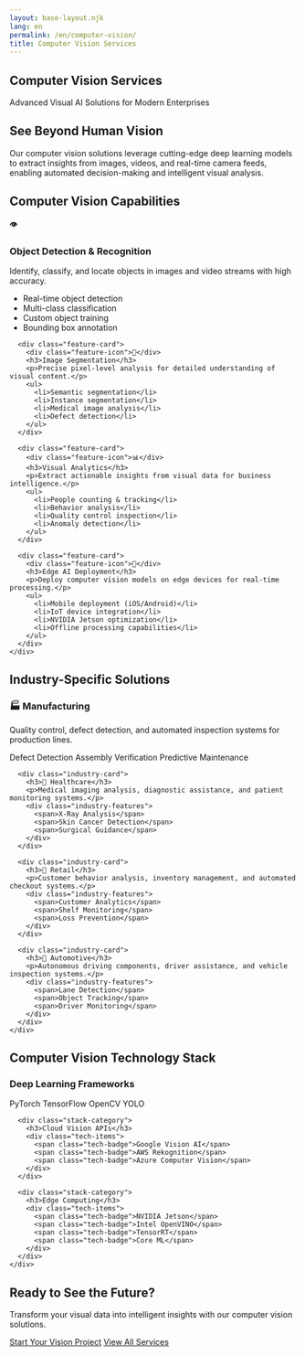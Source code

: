 ```yaml
---
layout: base-layout.njk
lang: en
permalink: /en/computer-vision/
title: Computer Vision Services
---
```


<section class="page-header">
  <div class="container">
    <h1>Computer Vision Services</h1>
    <p class="lead">Advanced Visual AI Solutions for Modern Enterprises</p>
  </div>
</section>

<section class="service-hero">
  <div class="container">
    <div class="service-intro">
      <h2>See Beyond Human Vision</h2>
      <p>Our computer vision solutions leverage cutting-edge deep learning models to extract insights from images, videos, and real-time camera feeds, enabling automated decision-making and intelligent visual analysis.</p>
    </div>
  </div>
</section>

<section class="service-features">
  <div class="container">
    <h2>Computer Vision Capabilities</h2>
    <div class="features-grid">
      <div class="feature-card">
        <div class="feature-icon">👁️</div>
        <h3>Object Detection & Recognition</h3>
        <p>Identify, classify, and locate objects in images and video streams with high accuracy.</p>
        <ul>
          <li>Real-time object detection</li>
          <li>Multi-class classification</li>
          <li>Custom object training</li>
          <li>Bounding box annotation</li>
        </ul>
      </div>

      <div class="feature-card">
        <div class="feature-icon">📐</div>
        <h3>Image Segmentation</h3>
        <p>Precise pixel-level analysis for detailed understanding of visual content.</p>
        <ul>
          <li>Semantic segmentation</li>
          <li>Instance segmentation</li>
          <li>Medical image analysis</li>
          <li>Defect detection</li>
        </ul>
      </div>

      <div class="feature-card">
        <div class="feature-icon">📊</div>
        <h3>Visual Analytics</h3>
        <p>Extract actionable insights from visual data for business intelligence.</p>
        <ul>
          <li>People counting & tracking</li>
          <li>Behavior analysis</li>
          <li>Quality control inspection</li>
          <li>Anomaly detection</li>
        </ul>
      </div>

      <div class="feature-card">
        <div class="feature-icon">🤖</div>
        <h3>Edge AI Deployment</h3>
        <p>Deploy computer vision models on edge devices for real-time processing.</p>
        <ul>
          <li>Mobile deployment (iOS/Android)</li>
          <li>IoT device integration</li>
          <li>NVIDIA Jetson optimization</li>
          <li>Offline processing capabilities</li>
        </ul>
      </div>
    </div>
  </div>
</section>

<section class="industry-solutions">
  <div class="container">
    <h2>Industry-Specific Solutions</h2>
    <div class="industry-grid">
      <div class="industry-card">
        <h3>🏭 Manufacturing</h3>
        <p>Quality control, defect detection, and automated inspection systems for production lines.</p>
        <div class="industry-features">
          <span>Defect Detection</span>
          <span>Assembly Verification</span>
          <span>Predictive Maintenance</span>
        </div>
      </div>

      <div class="industry-card">
        <h3>🏥 Healthcare</h3>
        <p>Medical imaging analysis, diagnostic assistance, and patient monitoring systems.</p>
        <div class="industry-features">
          <span>X-Ray Analysis</span>
          <span>Skin Cancer Detection</span>
          <span>Surgical Guidance</span>
        </div>
      </div>

      <div class="industry-card">
        <h3>🛒 Retail</h3>
        <p>Customer behavior analysis, inventory management, and automated checkout systems.</p>
        <div class="industry-features">
          <span>Customer Analytics</span>
          <span>Shelf Monitoring</span>
          <span>Loss Prevention</span>
        </div>
      </div>

      <div class="industry-card">
        <h3>🚗 Automotive</h3>
        <p>Autonomous driving components, driver assistance, and vehicle inspection systems.</p>
        <div class="industry-features">
          <span>Lane Detection</span>
          <span>Object Tracking</span>
          <span>Driver Monitoring</span>
        </div>
      </div>
    </div>
  </div>
</section>

<section class="tech-stack">
  <div class="container">
    <h2>Computer Vision Technology Stack</h2>
    <div class="stack-categories">
      <div class="stack-category">
        <h3>Deep Learning Frameworks</h3>
        <div class="tech-items">
          <span class="tech-badge">PyTorch</span>
          <span class="tech-badge">TensorFlow</span>
          <span class="tech-badge">OpenCV</span>
          <span class="tech-badge">YOLO</span>
        </div>
      </div>
      
      <div class="stack-category">
        <h3>Cloud Vision APIs</h3>
        <div class="tech-items">
          <span class="tech-badge">Google Vision AI</span>
          <span class="tech-badge">AWS Rekognition</span>
          <span class="tech-badge">Azure Computer Vision</span>
        </div>
      </div>

      <div class="stack-category">
        <h3>Edge Computing</h3>
        <div class="tech-items">
          <span class="tech-badge">NVIDIA Jetson</span>
          <span class="tech-badge">Intel OpenVINO</span>
          <span class="tech-badge">TensorRT</span>
          <span class="tech-badge">Core ML</span>
        </div>
      </div>
    </div>
  </div>
</section>

<section class="cta-section">
  <div class="container">
    <div class="cta-content">
      <h2>Ready to See the Future?</h2>
      <p>Transform your visual data into intelligent insights with our computer vision solutions.</p>
      <div class="cta-buttons">
        <a href="#contact" class="btn btn-primary">Start Your Vision Project</a>
        <a href="/en/services/" class="btn btn-secondary">View All Services</a>
      </div>
    </div>
  </div>
</section>
